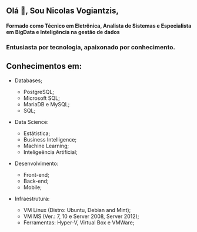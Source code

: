 ## Olá 👋, Sou Nicolas Vogiantzis,

#### Formado como Técnico em Eletrônica, Analista de Sistemas e Especialista em BigData e Inteligência na gestão de dados
  ### Entusiasta por tecnologia, apaixonado por conhecimento.
  
  
## Conhecimentos em:
 
 * Databases;
      * PostgreSQL;
      * Microsoft SQL;
      * MariaDB e MySQL;
      * SQL; 
  
 * Data Science:
      * Estátistica;
      * Business Intelligence;
      * Machine Learning;
      * Inteligeência Artificial;

 * Desenvolvimento:
      * Front-end;
      * Back-end;
      * Mobile;
 
 * Infraestrutura:
      * VM Linux (Distro: Ubuntu, Debian and Mint);
      * VM MS (Ver.: 7, 10 e Server 2008, Server 2012);
      * Ferramentas: Hyper-V, Virtual Box e VMWare;

<!--
**nickvgs/nickvgs** is a ✨ _special_ ✨ repository because its `README.md` (this file) appears on your GitHub profile.

Here are some ideas to get you started:

- 🔭 I’m currently working on ...
- 🌱 I’m currently learning ...
- 👯 I’m looking to collaborate on ...
- 🤔 I’m looking for help with ...
- 💬 Ask me about ...
- 📫 How to reach me: ...
- 😄 Pronouns: ...
- ⚡ Fun fact: ...
-->
